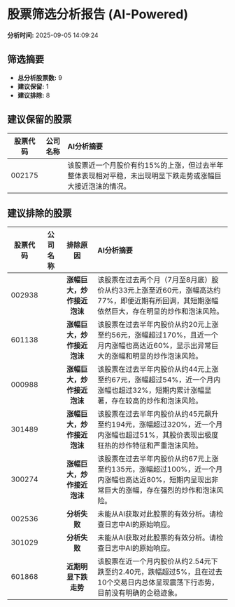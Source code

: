 # 股票筛选分析报告 (AI-Powered)

**分析时间:** 2025-09-05 14:09:24

## 筛选摘要

- **总分析股票数:** 9
- **建议保留:** 1
- **建议排除:** 8

## 建议保留的股票

| 股票代码 | 公司名称 | AI分析摘要 |
|:---:|:---:|:---|
| 002175 |  | 该股票近一个月股价有约15%的上涨，但过去半年整体表现相对平稳，未出现明显下跌走势或涨幅巨大接近泡沫的情况。 |

## 建议排除的股票

| 股票代码 | 公司名称 | 排除原因 | AI分析摘要 |
|:---:|:---:|:---:|:---|
| 002938 |  | **涨幅巨大，炒作接近泡沫** | 该股票在过去两个月（7月至8月底）股价从约33元上涨至近60元，涨幅高达约77%，即便近期有所回调，其短期涨幅依然巨大，存在明显的炒作和泡沫风险。 |
| 601138 |  | **涨幅巨大，炒作接近泡沫** | 该股票在过去半年内股价从约20元上涨至约56元，涨幅超过170%，且近一个月内涨幅也高达近60%，显示出异常巨大的涨幅和明显的炒作泡沫风险。 |
| 000988 |  | **涨幅巨大，炒作接近泡沫** | 该股票在过去半年内股价从约44元上涨至约67元，涨幅超过54%，近一个月内涨幅也超过32%，短期内累计涨幅显著，存在较高的炒作和泡沫风险。 |
| 301489 |  | **涨幅巨大，炒作接近泡沫** | 该股票在过去半年内股价从约45元飙升至约194元，涨幅超过320%，近一个月内涨幅也超过51%，其股价表现出极度狂热的炒作特征和严重泡沫风险。 |
| 300274 |  | **涨幅巨大，炒作接近泡沫** | 该股票在过去半年内股价从约67元上涨至约135元，涨幅超过100%，近一个月内涨幅也高达近80%，短期内呈现出非常巨大的涨幅，存在强烈的炒作和泡沫风险。 |
| 002536 |  | **分析失败** | 未能从AI获取对此股票的有效分析。请检查日志中AI的原始响应。 |
| 301029 |  | **分析失败** | 未能从AI获取对此股票的有效分析。请检查日志中AI的原始响应。 |
| 601868 |  | **近期明显下跌走势** | 该股票在近一个月内股价从约2.54元下跌至约2.40元，跌幅超过5%，且在过去10个交易日内总体呈现震荡下行态势，目前没有明确的企稳迹象。 |
